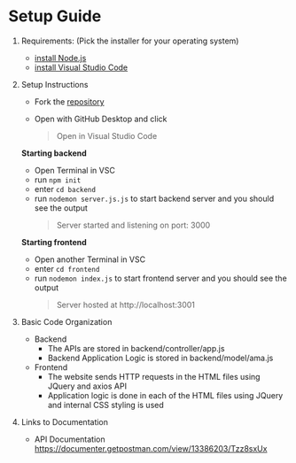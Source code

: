 # Setup Guide

1. Requirements: (Pick the installer for your operating system)
   - [install Node.js](https://nodejs.org/en/download/)
   - [install Visual Studio Code](https://nodejs.org/en/download/)
2. Setup Instructions
   - Fork the [repository](https://github.com/danish-1411/ADES-CA2)

   - Open with GitHub Desktop and click 
      > Open in Visual Studio Code
   
   **Starting backend**
   - Open Terminal in VSC
   - run `npm init`
   - enter `cd backend`
   - run `nodemon server.js.js` to start backend server and you should see the output
      > Server started and listening on port: 3000

   **Starting frontend**
   - Open another Terminal in VSC
   - enter `cd frontend`
   - run `nodemon index.js` to start frontend server and you should see the output
      > Server hosted at http://localhost:3001
3. Basic Code Organization
   - Backend
      - The APIs are stored in backend/controller/app.js
      - Backend Application Logic is stored in backend/model/ama.js
   - Frontend
      - The website sends HTTP requests in the HTML files using JQuery and axios API
      - Application logic is done in each of the HTML files using JQuery and internal CSS styling is used 
4. Links to Documentation
      - API Documentation https://documenter.getpostman.com/view/13386203/Tzz8sxUx

